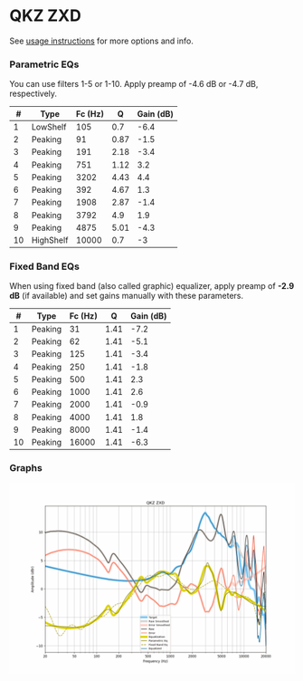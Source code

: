 # QKZ ZXD
See [usage instructions](https://github.com/jaakkopasanen/AutoEq#usage) for more options and info.

### Parametric EQs
You can use filters 1-5 or 1-10. Apply preamp of -4.6 dB or -4.7 dB, respectively.

|   # | Type      |   Fc (Hz) |    Q |   Gain (dB) |
|-----|-----------|-----------|------|-------------|
|   1 | LowShelf  |       105 | 0.7  |        -6.4 |
|   2 | Peaking   |        91 | 0.87 |        -1.5 |
|   3 | Peaking   |       191 | 2.18 |        -3.4 |
|   4 | Peaking   |       751 | 1.12 |         3.2 |
|   5 | Peaking   |      3202 | 4.43 |         4.4 |
|   6 | Peaking   |       392 | 4.67 |         1.3 |
|   7 | Peaking   |      1908 | 2.87 |        -1.4 |
|   8 | Peaking   |      3792 | 4.9  |         1.9 |
|   9 | Peaking   |      4875 | 5.01 |        -4.3 |
|  10 | HighShelf |     10000 | 0.7  |        -3   |

### Fixed Band EQs
When using fixed band (also called graphic) equalizer, apply preamp of **-2.9 dB** (if available) and set gains manually with these parameters.

|   # | Type    |   Fc (Hz) |    Q |   Gain (dB) |
|-----|---------|-----------|------|-------------|
|   1 | Peaking |        31 | 1.41 |        -7.2 |
|   2 | Peaking |        62 | 1.41 |        -5.1 |
|   3 | Peaking |       125 | 1.41 |        -3.4 |
|   4 | Peaking |       250 | 1.41 |        -1.8 |
|   5 | Peaking |       500 | 1.41 |         2.3 |
|   6 | Peaking |      1000 | 1.41 |         2.6 |
|   7 | Peaking |      2000 | 1.41 |        -0.9 |
|   8 | Peaking |      4000 | 1.41 |         1.8 |
|   9 | Peaking |      8000 | 1.41 |        -1.4 |
|  10 | Peaking |     16000 | 1.41 |        -6.3 |

### Graphs
![](./QKZ%20ZXD.png)
